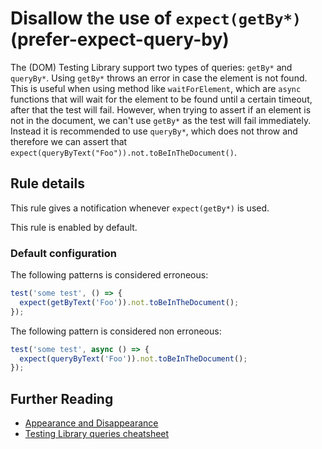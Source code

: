 # Disallow the use of `expect(getBy*)` (prefer-expect-query-by)

The (DOM) Testing Library support two types of queries: `getBy*` and `queryBy*`. Using `getBy*` throws an error in case the element is not found. This is useful when using method like `waitForElement`, which are `async` functions that will wait for the element to be found until a certain timeout, after that the test will fail.
However, when trying to assert if an element is not in the document, we can't use `getBy*` as the test will fail immediately. Instead it is recommended to use `queryBy*`, which does not throw and therefore we can assert that `expect(queryByText("Foo")).not.toBeInTheDocument()`.

## Rule details

This rule gives a notification whenever `expect(getBy*)` is used.

This rule is enabled by default.

### Default configuration

The following patterns is considered erroneous:

```js
test('some test', () => {
  expect(getByText('Foo')).not.toBeInTheDocument();
});
```

The following pattern is considered non erroneous:

```js
test('some test', async () => {
  expect(queryByText('Foo')).not.toBeInTheDocument();
});
```

## Further Reading

- [Appearance and Disappearance](https://testing-library.com/docs/guide-disappearance#asserting-elements-are-not-present)
- [Testing Library queries cheatsheet](https://testing-library.com/docs/dom-testing-library/cheatsheet#queries)
